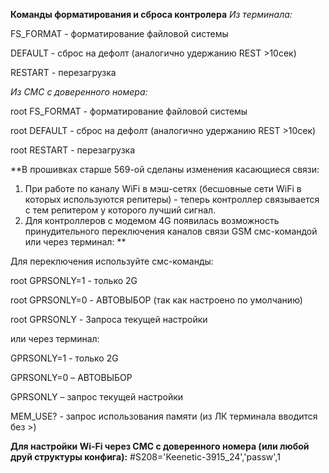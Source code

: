 **Команды форматирования и сброса контролера**
_Из терминала:_

FS_FORMAT - форматирование файловой системы

DEFAULT - сброс на дефолт (аналогично удержанию REST >10сек)

RESTART - перезагрузка

_Из СМС с доверенного номера:_

root FS_FORMAT - форматирование файловой системы

root DEFAULT - сброс на дефолт (аналогично удержанию REST >10сек)

root RESTART - перезагрузка

**В прошивках старше 569-ой сделаны изменения касающиеся связи: 
1. При работе по каналу WiFi в мэш-сетях (бесшовные сети WiFi в которых используются репитеры) - теперь контроллер связывается с тем репитером у которого лучший сигнал. 
2. Для контроллеров с модемом 4G появилась возможность принудительного переключения каналов связи GSM смс-командой или через терминал:
**

Для переключения используйте смс-команды:

root GPRSONLY=1 - только 2G

root GPRSONLY=0 - АВТОВЫБОР (так как настроено по умолчанию)

root GPRSONLY - Запроса текущей настройки

или через терминал:

GPRSONLY=1 - только 2G

GPRSONLY=0 – АВТОВЫБОР

GPRSONLY – запрос текущей настройки

MEM_USE? - запрос использования памяти (из ЛК терминала вводится без >)

**Для настройки Wi-Fi через СМС с доверенного номера (или любой друй структуры конфига):**
#S208='Keenetic-3915_24','passw',1
